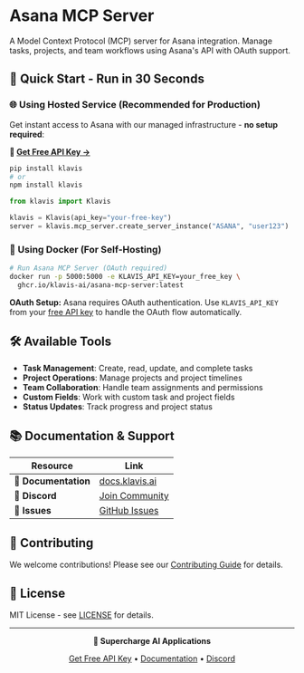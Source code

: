 # Asana MCP Server

A Model Context Protocol (MCP) server for Asana integration. Manage tasks, projects, and team workflows using Asana's API with OAuth support.

## 🚀 Quick Start - Run in 30 Seconds

### 🌐 Using Hosted Service (Recommended for Production)

Get instant access to Asana with our managed infrastructure - **no setup required**:

**🔗 [Get Free API Key →](https://www.klavis.ai/home/api-keys)**

```bash
pip install klavis
# or
npm install klavis
```

```python
from klavis import Klavis

klavis = Klavis(api_key="your-free-key")
server = klavis.mcp_server.create_server_instance("ASANA", "user123")
```

### 🐳 Using Docker (For Self-Hosting)

```bash
# Run Asana MCP Server (OAuth required)
docker run -p 5000:5000 -e KLAVIS_API_KEY=your_free_key \
  ghcr.io/klavis-ai/asana-mcp-server:latest
```

**OAuth Setup:** Asana requires OAuth authentication. Use `KLAVIS_API_KEY` from your [free API key](https://www.klavis.ai/home/api-keys) to handle the OAuth flow automatically.

## 🛠️ Available Tools

- **Task Management**: Create, read, update, and complete tasks
- **Project Operations**: Manage projects and project timelines
- **Team Collaboration**: Handle team assignments and permissions
- **Custom Fields**: Work with custom task and project fields
- **Status Updates**: Track progress and project status

## 📚 Documentation & Support

| Resource | Link |
|----------|------|
| **📖 Documentation** | [docs.klavis.ai](https://docs.klavis.ai) |
| **💬 Discord** | [Join Community](https://discord.gg/p7TuTEcssn) |
| **🐛 Issues** | [GitHub Issues](https://github.com/klavis-ai/klavis/issues) |

## 🤝 Contributing

We welcome contributions! Please see our [Contributing Guide](../../CONTRIBUTING.md) for details.

## 📜 License

MIT License - see [LICENSE](../../LICENSE) for details.

---

<div align="center">
  <p><strong>🚀 Supercharge AI Applications </strong></p>
  <p>
    <a href="https://www.klavis.ai">Get Free API Key</a> •
    <a href="https://docs.klavis.ai">Documentation</a> •
    <a href="https://discord.gg/p7TuTEcssn">Discord</a>
  </p>
</div>